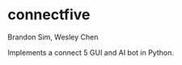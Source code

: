 connectfive
===========

Brandon Sim, Wesley Chen

Implements a connect 5 GUI and AI bot in Python.
